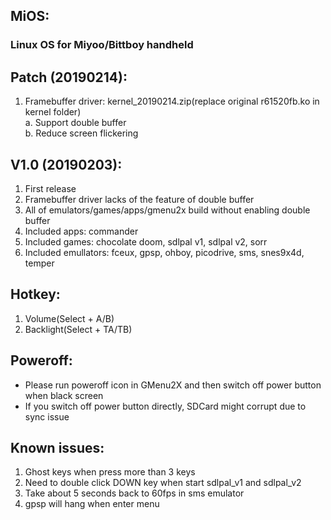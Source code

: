 ## MiOS:
### Linux OS for Miyoo/Bittboy handheld
  
## Patch (20190214):
  1. Framebuffer driver: kernel_20190214.zip(replace original r61520fb.ko in kernel folder)  
    a. Support double buffer  
    b. Reduce screen flickering  
 
## V1.0 (20190203):
  1. First release  
  2. Framebuffer driver lacks of the feature of double buffer  
  3. All of emulators/games/apps/gmenu2x build without enabling double buffer  
  4. Included apps: commander  
  5. Included games: chocolate doom, sdlpal v1, sdlpal v2, sorr  
  6. Included emullators: fceux, gpsp, ohboy, picodrive, sms, snes9x4d, temper  
 
## Hotkey:
  1. Volume(Select + A/B)  
  2. Backlight(Select + TA/TB)  
 
## Poweroff:
  + Please run poweroff icon in GMenu2X and then switch off power button when black screen 
  + If you switch off power button directly, SDCard might corrupt due to sync issue
 
## Known issues:
  1. Ghost keys when press more than 3 keys  
  2. Need to double click DOWN key when start sdlpal_v1 and sdlpal_v2  
  3. Take about 5 seconds back to 60fps in sms emulator  
  4. gpsp will hang when enter menu  
